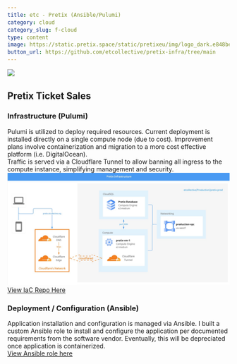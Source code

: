 ```yaml
---
title: etc - Pretix (Ansible/Pulumi)
category: cloud
category_slug: f-cloud
type: content
image: https://static.pretix.space/static/pretixeu/img/logo_dark.e848be43c07e.svg
button_url: https://github.com/etcollective/pretix-infra/tree/main
---
```

<img src="https://static.pretix.space/static/pretixeu/img/logo_dark.e848be43c07e.svg" width="100">

## Pretix Ticket Sales
### Infrastructure (Pulumi)
Pulumi is utilized to deploy required resources. Current deployment is installed directly on a single compute node (due to cost). Improvement plans involve containerization and migration to a more cost effective platform (i.e. DigitalOcean).  
Traffic is served via a Cloudflare Tunnel to allow banning all ingress to the compute instance, simplifying management and security.
[![Pretix Architecture Diagram](https://github.com/etcollective/pretix-infra/blob/main/architecture.jpg?raw=true)](https://github.com/etcollective/pretix-infra/blob/main/architecture.jpg)  
[View IaC Repo Here](https://github.com/etcollective/pretix-infra/tree/main)

### Deployment / Configuration (Ansible)
Application installation and configuration is managed via Ansible. I built a custom Ansible role to install and configure the application per documented requirements from the software vendor. 
Eventually, this will be depreciated once application is containerized.  
[View Ansible role here](https://github.com/etcollective/ansible/blob/main/roles/pretix/tasks/main.yml)